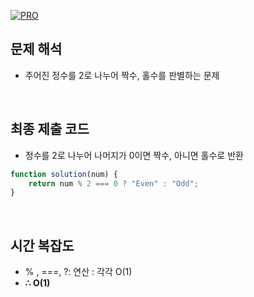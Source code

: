[![PRO]][Link]

## 문제 해석

- 주어진 정수를 2로 나누어 짝수, 홀수를 판별하는 문제

<br/>

## 최종 제출 코드

-   정수를 2로 나누어 나머지가 0이면 짝수, 아니면 홀수로 반환

```js
function solution(num) {
    return num % 2 === 0 ? "Even" : "Odd";
}
```

<br/>

## 시간 복잡도

- % , ===, ?: 연산 : 각각 O(1)
-   **∴ O(1)**

<br/>

<!---------------------------------------------------------------------------->

[PRO]: https://github.com/GoSSaChin/algorithm-js/assets/107768516/67c43b52-bc3f-4571-a249-5519021afbb0
[Link]: https://school.programmers.co.kr/learn/courses/30/lessons/12937
